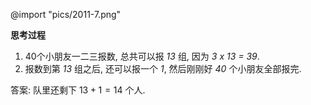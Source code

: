 @import "pics/2011-7.png"

**思考过程**

1. 40个小朋友一二三报数, 总共可以报 *13* 组, 因为 *3 x 13 = 39*.
2. 报数到第 *13* 组之后, 还可以报一个 *1*, 然后刚刚好 *40* 个小朋友全部报完.

答案: 队里还剩下 $13 + 1 = 14$ 个人.